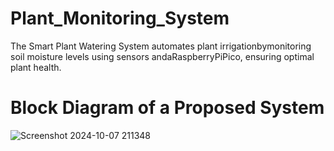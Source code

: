 # Plant_Monitoring_System
The Smart Plant Watering System automates plant irrigationbymonitoring soil moisture levels using sensors andaRaspberryPiPico, ensuring optimal plant health.

# Block Diagram of a Proposed System
![Screenshot 2024-10-07 211348](https://github.com/user-attachments/assets/b8146620-9b0c-4141-9005-9868e9a44e02)


